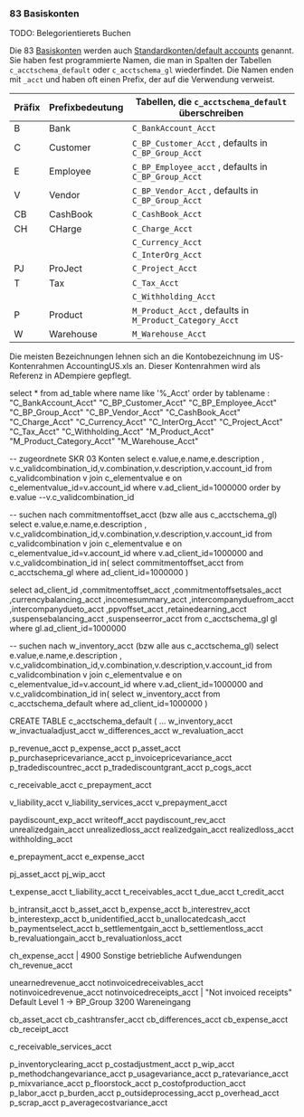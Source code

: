 ### 83 Basiskonten

TODO: Belegorientierets Buchen

Die 83 [Basiskonten](http://wiki.idempiere.org/de/Basiskonten) werden auch [Standardkonten/default accounts](http://wiki.idempiere.org/de/Standardkonten) genannt. Sie haben fest programmierte Namen, die man in Spalten der Tabellen ``c_acctschema_default`` oder ``c_acctschema_gl`` wiederfindet. Die Namen enden mit ``_acct`` und haben oft einen Prefix, der auf die Verwendung verweist. 

Präfix  | Prefixbedeutung | Tabellen, die ``c_acctschema_default`` überschreiben
------- | --------------- | ----------
B       | Bank            | ``C_BankAccount_Acct``  
C       | Customer        | ``C_BP_Customer_Acct`` , defaults in  ``C_BP_Group_Acct``
E       | Employee        | ``C_BP_Employee_acct`` , defaults in  ``C_BP_Group_Acct``
V       | Vendor          | ``C_BP_Vendor_Acct`` , defaults in  ``C_BP_Group_Acct`` 
CB      | CashBook        | ``C_CashBook_Acct``
CH      | CHarge          | ``C_Charge_Acct``  
        |                 | ``C_Currency_Acct``
        |                 | ``C_InterOrg_Acct``
PJ      | ProJect         | ``C_Project_Acct`` 
T       | Tax             | ``C_Tax_Acct``  
        |                 | ``C_Withholding_Acct``
P       | Product         | ``M_Product_Acct`` , defaults in  ``M_Product_Category_Acct``  
W       | Warehouse       | ``M_Warehouse_Acct`` 

Die meisten Bezeichnungen lehnen sich an die Kontobezeichnung im US-Kontenrahmen AccountingUS.xls an. Dieser Kontenrahmen wird als Referenz in ADempiere gepflegt.

select * from ad_table where name like '%_Acct'
order by tablename
:
"C_BankAccount_Acct"
"C_BP_Customer_Acct"
"C_BP_Employee_Acct"
"C_BP_Group_Acct"
"C_BP_Vendor_Acct"
"C_CashBook_Acct"
"C_Charge_Acct"
"C_Currency_Acct"
"C_InterOrg_Acct"
"C_Project_Acct"
"C_Tax_Acct"
"C_Withholding_Acct"
"M_Product_Acct"
"M_Product_Category_Acct"
"M_Warehouse_Acct"

-- zugeordnete SKR 03 Konten
select e.value,e.name,e.description 
, v.c_validcombination_id,v.combination,v.description,v.account_id from c_validcombination v
join c_elementvalue e on c_elementvalue_id=v.account_id
where v.ad_client_id=1000000
order by e.value --v.c_validcombination_id

-- suchen nach commitmentoffset_acct (bzw alle aus c_acctschema_gl)
select e.value,e.name,e.description 
, v.c_validcombination_id,v.combination,v.description,v.account_id from c_validcombination v
join c_elementvalue e on c_elementvalue_id=v.account_id
where v.ad_client_id=1000000 
and v.c_validcombination_id in( select commitmentoffset_acct from c_acctschema_gl where ad_client_id=1000000 )

select ad_client_id
,commitmentoffset_acct
,commitmentoffsetsales_acct
,currencybalancing_acct
,incomesummary_acct
,intercompanyduefrom_acct
,intercompanydueto_acct
,ppvoffset_acct
,retainedearning_acct
,suspensebalancing_acct
,suspenseerror_acct
                                 from c_acctschema_gl gl
 where gl.ad_client_id=1000000
 
-- suchen nach w_inventory_acct (bzw alle aus c_acctschema_gl)
select e.value,e.name,e.description 
, v.c_validcombination_id,v.combination,v.description,v.account_id from c_validcombination v
join c_elementvalue e on c_elementvalue_id=v.account_id
where v.ad_client_id=1000000 
and v.c_validcombination_id in( select w_inventory_acct from c_acctschema_default where ad_client_id=1000000 )


CREATE TABLE c_acctschema_default
(
...
  w_inventory_acct 
  w_invactualadjust_acct 
  w_differences_acct 
  w_revaluation_acct 
  
  p_revenue_acct 
  p_expense_acct 
  p_asset_acct 
  p_purchasepricevariance_acct 
  p_invoicepricevariance_acct 
  p_tradediscountrec_acct 
  p_tradediscountgrant_acct 
  p_cogs_acct 
  
  c_receivable_acct 
  c_prepayment_acct 
  
  v_liability_acct 
  v_liability_services_acct 
  v_prepayment_acct 
  
  paydiscount_exp_acct 
  writeoff_acct 
  paydiscount_rev_acct 
  unrealizedgain_acct 
  unrealizedloss_acct 
  realizedgain_acct 
  realizedloss_acct 
  withholding_acct 
  
  e_prepayment_acct 
  e_expense_acct 
  
  pj_asset_acct 
  pj_wip_acct 
  
  t_expense_acct 
  t_liability_acct 
  t_receivables_acct 
  t_due_acct 
  t_credit_acct 
  
  b_intransit_acct 
  b_asset_acct 
  b_expense_acct 
  b_interestrev_acct 
  b_interestexp_acct 
  b_unidentified_acct 
  b_unallocatedcash_acct 
  b_paymentselect_acct 
  b_settlementgain_acct 
  b_settlementloss_acct 
  b_revaluationgain_acct 
  b_revaluationloss_acct 
  
  ch_expense_acct | 4900 Sonstige betriebliche Aufwendungen 
  ch_revenue_acct 
  
  unearnedrevenue_acct 
  notinvoicedreceivables_acct 
  notinvoicedrevenue_acct 
  notinvoicedreceipts_acct | "Not invoiced receipts" Default Level 1 -> BP_Group 	3200 Wareneingang 
  
  cb_asset_acct 
  cb_cashtransfer_acct 
  cb_differences_acct 
  cb_expense_acct 
  cb_receipt_acct 
  
  c_receivable_services_acct 
  
  p_inventoryclearing_acct 
  p_costadjustment_acct 
  p_wip_acct 
  p_methodchangevariance_acct 
  p_usagevariance_acct 
  p_ratevariance_acct 
  p_mixvariance_acct 
  p_floorstock_acct 
  p_costofproduction_acct 
  p_labor_acct 
  p_burden_acct 
  p_outsideprocessing_acct 
  p_overhead_acct 
  p_scrap_acct 
  p_averagecostvariance_acct 
